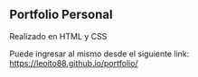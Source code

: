 ## Portfolio Personal

Realizado en HTML y CSS

Puede ingresar al mismo desde el siguiente link:
https://leoito88.github.io/portfolio/

